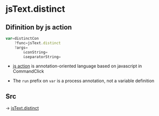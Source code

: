 # jsText.distinct

## Difinition by js action

```js.js
var=distinctCon
	?func=jsText.distinct
	?args=
		&conString=
		&separatorString=
```

- [js action](#) is annotation-oriented language based on javascript in CommandClick

- The `run` prefix on `var` is a process annotation, not a variable definition

## Src

-> [jsText.distinct](https://github.com/puutaro/CommandClick/blob/master/app/src/main/java/com/puutaro/commandclick/fragment_lib/terminal_fragment/js_interface/text/JsText.kt#L74)


